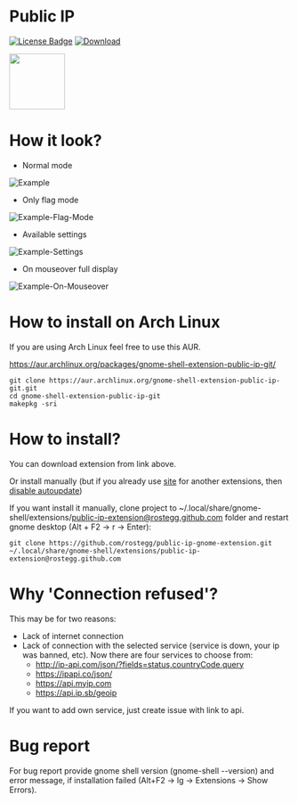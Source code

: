 # Public IP

[![License Badge](https://img.shields.io/badge/license-MIT-blue.svg)](https://github.com/rostegg/email-spoofing-server/blob/master/LICENSE)
[![Download](https://img.shields.io/static/v1.svg?label=Shell:&message=3.26-3.32&color=orange)](https://extensions.gnome.org/extension/1677/public-ip/)

[<img src="https://github.com/JasonLG1979/gnome-shell-extensions-mediaplayer/blob/master/data/get-it-on-ego.svg?sanitize=true" height="100">](https://extensions.gnome.org/extension/1677/public-ip/)

# How it look?

* Normal mode 

![Example](../assets/example.png)

* Only flag mode

![Example-Flag-Mode](../assets/example-only-flag.png)

* Available settings

![Example-Settings](../assets/ext-settings.png)

* On mouseover full display

![Example-On-Mouseover](../assets/example-on-mouseover.gif)

# How to install on Arch Linux

If you are using Arch Linux feel free to use this AUR.

https://aur.archlinux.org/packages/gnome-shell-extension-public-ip-git/

```
git clone https://aur.archlinux.org/gnome-shell-extension-public-ip-git.git
cd gnome-shell-extension-public-ip-git
makepkg -sri
```

# How to install?

You can download extension from link above.

Or install manually (but if you already use [site](https://extensions.gnome.org/) for another extensions, then [disable autoupdate](https://askubuntu.com/questions/914532/how-do-i-disable-an-update-for-gnome-shell-extensions-notifications))

If you want install it manually, clone project to ~/.local/share/gnome-shell/extensions/public-ip-extension@rostegg.github.com folder and restart gnome desktop (Alt + F2 -> r -> Enter):

```
git clone https://github.com/rostegg/public-ip-gnome-extension.git ~/.local/share/gnome-shell/extensions/public-ip-extension@rostegg.github.com 
```


# Why 'Connection refused'?  
This may be for two reasons:
* Lack of internet connection  
* Lack of connection with the selected service (service is down, your ip was banned, etc). Now there are four services to choose from:  
  - http://ip-api.com/json/?fields=status,countryCode,query  
  - https://ipapi.co/json/  
  - https://api.myip.com  
  - https://api.ip.sb/geoip   

If you want to add own service, just create issue with link to api.

# Bug report  
For bug report provide gnome shell version (gnome-shell --version) and error message, if installation failed (Alt+F2 -> lg -> Extensions -> Show Errors).
